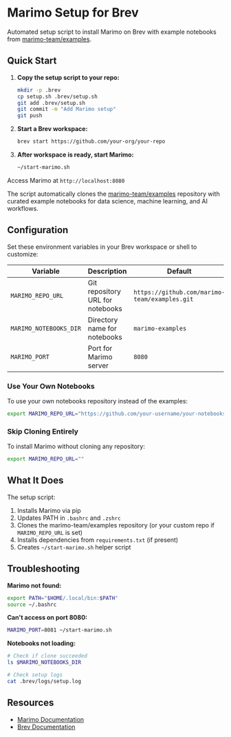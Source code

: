 # Marimo Setup for Brev

Automated setup script to install Marimo on Brev with example notebooks from [marimo-team/examples](https://github.com/marimo-team/examples).

## Quick Start

1. **Copy the setup script to your repo:**
   ```bash
   mkdir -p .brev
   cp setup.sh .brev/setup.sh
   git add .brev/setup.sh
   git commit -m "Add Marimo setup"
   git push
   ```

2. **Start a Brev workspace:**
   ```bash
   brev start https://github.com/your-org/your-repo
   ```

3. **After workspace is ready, start Marimo:**
   ```bash
   ~/start-marimo.sh
   ```

Access Marimo at `http://localhost:8080`

The script automatically clones the [marimo-team/examples](https://github.com/marimo-team/examples) repository with curated example notebooks for data science, machine learning, and AI workflows.

## Configuration

Set these environment variables in your Brev workspace or shell to customize:

| Variable | Description | Default |
|----------|-------------|---------|
| `MARIMO_REPO_URL` | Git repository URL for notebooks | `https://github.com/marimo-team/examples.git` |
| `MARIMO_NOTEBOOKS_DIR` | Directory name for notebooks | `marimo-examples` |
| `MARIMO_PORT` | Port for Marimo server | `8080` |

### Use Your Own Notebooks

To use your own notebooks repository instead of the examples:

```bash
export MARIMO_REPO_URL="https://github.com/your-username/your-notebooks.git"
```

### Skip Cloning Entirely

To install Marimo without cloning any repository:

```bash
export MARIMO_REPO_URL=""
```

## What It Does

The setup script:
1. Installs Marimo via pip
2. Updates PATH in `.bashrc` and `.zshrc`
3. Clones the marimo-team/examples repository (or your custom repo if `MARIMO_REPO_URL` is set)
4. Installs dependencies from `requirements.txt` (if present)
5. Creates `~/start-marimo.sh` helper script

## Troubleshooting

**Marimo not found:**
```bash
export PATH="$HOME/.local/bin:$PATH"
source ~/.bashrc
```

**Can't access on port 8080:**
```bash
MARIMO_PORT=8081 ~/start-marimo.sh
```

**Notebooks not loading:**
```bash
# Check if clone succeeded
ls $MARIMO_NOTEBOOKS_DIR

# Check setup logs
cat .brev/logs/setup.log
```

## Resources

- [Marimo Documentation](https://docs.marimo.io)
- [Brev Documentation](https://docs.brev.dev)
